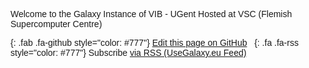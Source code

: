 <div class="text-center" style="font-family: arial, helvetica, sans-serif">

Welcome to the Galaxy Instance of VIB - UGent Hosted at VSC (Flemish Supercomputer Centre)

[](){: .fab .fa-github style="color: #777"} [Edit this page on GitHub](https://github.com/galaxyproject/galaxy-hub/blob/master/content/bare/belgium/galaxy/index.md) &nbsp;
[](){: .fa .fa-rss style="color: #777"} Subscribe [via RSS (UseGalaxy.eu Feed)](/eu/feed.atom)

</div>

